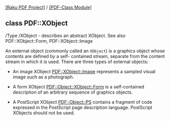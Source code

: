 [[Raku PDF Project]](https://pdf-raku.github.io)
 / [[PDF-Class Module]](https://pdf-raku.github.io/PDF-Class-raku)

class PDF::XObject
------------------

/Type /XObject - describes an abstract XObject. See also PDF::XObject::Form, PDF::XObject::Image

An external object (commonly called an `XObject`) is a graphics object whose contents are defined by a self- contained stream, separate from the content stream in which it is used. There are three types of external objects:

  * An image XObject [PDF::XObject::Image](https://pdf-raku.github.io/PDF-Class-raku) represents a sampled visual image such as a photograph.

  * A form XObject [PDF::Object::XObject::Form](https://pdf-raku.github.io/PDF-Class-raku) is a self-contained description of an arbitrary sequence of graphics objects.

  * A PostScript XObject [PDF::Object::PS](https://pdf-raku.github.io/PDF-Class-raku) contains a fragment of code expressed in the PostScript page description language. PostScript XObjects should not be used.

